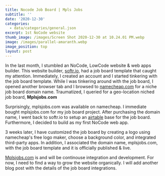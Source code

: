 ```yaml
---
title: Nocode Job Board | Mpls Jobs
subtitle: ''
date: '2020-12-30'
categories:
  - data/categories/general.json
excerpt: 1st NoCode website
thumb_image: /images/Screen Shot 2020-12-30 at 10.24.01 PM.webp
image: /images/parallel-amaranth.webp
image_position: top
layout: post
---
```

In the last month, I stumbled an NoCode, LowCode website & web apps builder. This website builder, [softr.io](https://softr.io), had a job board template that caught my attention. Immediately, I created an account and I started tinkering with the job board template. While I was tinkering around with the job board, I opened another browser tab and I browsed to [namecheap.com](https://namecheap.com) for a niche job board domain name. Traumatized, I queried for a geo-location niched job board, **Mplsjobs.com**

Surprisingly, mplsjobs.com was available on namecheap. I immediate bought mplsjobs.com for my job board project. After purchasing the domain name, I went back to softr.io to setup an [airtable](https://airtable.com) base for the job board. Furthermore, I decided to build as my first NoCode web app.

3 weeks later, I have customized the job board by creating a logo using namecheap's free logo maker, choose a background color, and integrated third-party apps. In addition, I associated the domain name, mplsjobs.com, with the job board template and it is officially published & live.

[Mplsjobs.com](https://mplsjobs.com) is and will be continouse integration and development. For now, I need to find a way to grow the website organically. I will add another blog post with the details of the job board integrations.
